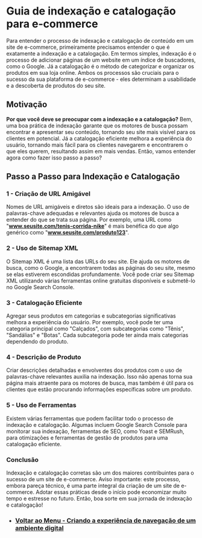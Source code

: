 # Guia de indexação e catalogação para e-commerce

Para entender o processo de indexação e catalogação de conteúdo em um site de e-commerce, primeiramente precisamos entender o que é exatamente a indexação e a catalogação. Em termos simples, indexação é o processo de adicionar páginas de um website em um índice de buscadores, como o Google. Já a catalogação é o método de categorizar e organizar os produtos em sua loja online. Ambos os processos são cruciais para o sucesso da sua plataforma de e-commerce - eles determinam a usabilidade e a descoberta de produtos do seu site.

## Motivação

**Por que você deve se preocupar com a indexação e a catalogação?** Bem, uma boa prática de indexação garante que os motores de busca possam encontrar e apresentar seu conteúdo, tornando seu site mais visível para os clientes em potencial. Já a catalogação eficiente melhora a experiência do usuário, tornando mais fácil para os clientes navegarem e encontrarem o que eles querem, resultando assim em mais vendas. Então, vamos entender agora como fazer isso passo a passo?

## Passo a Passo para Indexação e Catalogação

### 1 - Criação de URL Amigável

Nomes de URL amigáveis e diretos são ideais para a indexação. O uso de palavras-chave adequadas e relevantes ajuda os motores de busca a entender do que se trata sua página. Por exemplo, uma URL como "**www.seusite.com/tenis-corrida-nike**" é mais benéfica do que algo genérico como "**www.seusite.com/produto123**".

### 2 - Uso de Sitemap XML

O Sitemap XML é uma lista das URLs do seu site. Ele ajuda os motores de busca, como o Google, a encontrarem todas as páginas do seu site, mesmo se elas estiverem escondidas profundamente. Você pode criar seu Sitemap XML utilizando várias ferramentas online gratuitas disponíveis e submetê-lo no Google Search Console.

### 3 - Catalogação Eficiente

Agregar seus produtos em categorias e subcategorias significativas melhora a experiência do usuário. Por exemplo, você pode ter uma categoria principal como "Calçados", com subcategorias como "Tênis", "Sandálias" e "Botas". Cada subcategoria pode ter ainda mais categorias dependendo do produto.

### 4 - Descrição de Produto

Criar descrições detalhadas e envolventes dos produtos com o uso de palavras-chave relevantes auxilia na indexação. Isso não apenas torna sua página mais atraente para os motores de busca, mas também é útil para os clientes que estão procurando informações específicas sobre um produto.

### 5 - Uso de Ferramentas

Existem várias ferramentas que podem facilitar todo o processo de indexação e catalogação. Algumas incluem Google Search Console para monitorar sua indexação, ferramentas de SEO, como Yoast e SEMRush, para otimizações e ferramentas de gestão de produtos para uma catalogação eficiente.

### Conclusão

Indexação e catalogação corretas são um dos maiores contribuintes para o sucesso de um site de e-commerce. Aviso importante: este processo, embora pareça técnico, é uma parte integral da criação de um site de e-commerce. Adotar essas práticas desde o início pode economizar muito tempo e estresse no futuro. Então, boa sorte em sua jornada de indexação e catalogação!

- ### [Voltar ao Menu - Criando a experiência de navegação de um ambiente digital](../menu.md)
